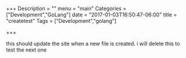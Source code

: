 +++
Description = ""
menu = "main"
Categories = ["Development","GoLang"]
date = "2017-01-03T16:50:47-06:00"
title = "createtest"
Tags = ["Development","golang"]

+++

this should update the site when a new file is created. i will delete this to test the next one
